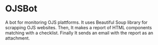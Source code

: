 # OJSBot
A bot for monitoring OJS plattforms. It uses Beautiful Soup library for scrapping OJS websites. Then, It makes a report of HTML components matching with a checklist. Finally It sends an email with the report as an attachment.
